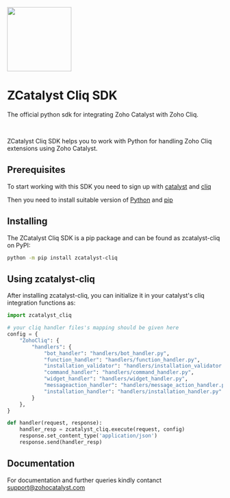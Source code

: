 <a href="https://zoho.com/catalyst/">
    <img width="150" height="150" src="https://www.zohowebstatic.com/sites/default/files/catalyst/catalyst-logo.svg">
</a>

<h1>ZCatalyst Cliq SDK</h1>

<p>
  The official python sdk for integrating Zoho Catalyst with Zoho Cliq.
</p>
<br>

ZCatalyst Cliq SDK helps you to work with Python for handling Zoho Cliq extensions using Zoho Catalyst.

## Prerequisites

To start working with this SDK you need to sign up with [catalyst](https://catalyst.zoho.com/) and [cliq](https://cliq.zoho.com/)

Then you need to install suitable version of [Python](https://www.python.org/) and [pip](https://pip.pypa.io/en/stable/installation/)

## Installing

The ZCatalyst Cliq SDK is a pip package and can be found as zcatalyst-cliq on PyPI:

```bash
python -m pip install zcatalyst-cliq
```

## Using zcatalyst-cliq

After installing zcatalyst-cliq, you can initialize it in your catalyst's cliq integration functions as:

```python
import zcatalyst_cliq

# your cliq handler files's mapping should be given here
config = {
    "ZohoCliq": {
        "handlers": {
            "bot_handler": "handlers/bot_handler.py",
            "function_handler": "handlers/function_handler.py",
            "installation_validator": "handlers/installation_validator.py",
            "command_handler": "handlers/command_handler.py",
            "widget_handler": "handlers/widget_handler.py",
            "messageaction_handler": "handlers/message_action_handler.py",
            "installation_handler": "handlers/installation_handler.py"
        }
    },
}

def handler(request, response):
    handler_resp = zcatalyst_cliq.execute(request, config)
    response.set_content_type('application/json')
    response.send(handler_resp)
```

## Documentation

For documentation and further queries kindly contanct [support@zohocatalyst.com](mailto:support@zohocatalyst.com)
